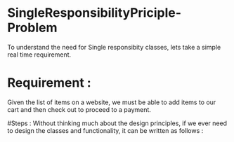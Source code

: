 # SingleResponsibilityPriciple-Problem


To understand the need for Single responsibity classes, lets take a simple real time requirement.

# Requirement : 
Given the list of items on a website, we must be able to add items to our cart and then check out to proceed to a payment.


#Steps : 
Without thinking much about the design principles, if we ever need to design the classes and functionality, it can be written as follows :
